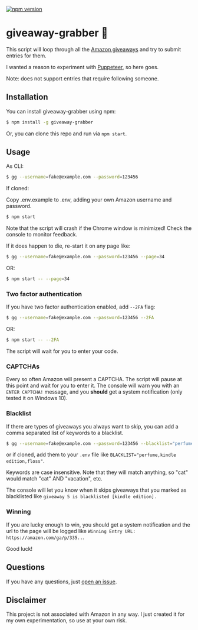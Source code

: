 [![npm version](https://badge.fury.io/js/giveaway-grabber.svg)](https://badge.fury.io/js/giveaway-grabber)

# giveaway-grabber 🎁

This script will loop through all the [Amazon giveaways](https://www.amazon.com/ga/giveaways/) and try to submit entries for them. 

I wanted a reason to experiment with [Puppeteer](https://github.com/GoogleChrome/puppeteer), so here goes.

Note: does not support entries that require following someone.

## Installation

You can install giveaway-grabber using npm:

```bash
$ npm install -g giveaway-grabber
```

Or, you can clone this repo and run via `npm start`.

## Usage

As CLI:

```bash
$ gg --username=fake@example.com --password=123456
```

If cloned:

Copy .env.example to .env, adding your own Amazon username and password.

```bash
$ npm start
```

Note that the script will crash if the Chrome window is minimized! Check the console to monitor feedback.

If it does happen to die, re-start it on any page like:

```bash
$ gg --username=fake@example.com --password=123456 --page=34
```

OR:

```bash
$ npm start -- --page=34
```

### Two factor authentication

If you have two factor authentication enabled, add `--2FA` flag:

```bash
$ gg --username=fake@example.com --password=123456 --2FA
```

OR:

```bash
$ npm start -- --2FA
```

The script will wait for you to enter your code. 

### CAPTCHAs

Every so often Amazon will present a CAPTCHA. The script will pause at this 
point and wait for you to enter it. The console will warn you with an `ENTER CAPTCHA!` message,
and you **should** get a system notification (only tested it on Windows 10).

### Blacklist

If there are types of giveaways you always want to skip, you can add a comma separated list of keywords 
to a blacklist.

```bash
$ gg --username=fake@example.com --password=123456 --blacklist="perfume,kindle edition,floss"
```

or if cloned, add them to your `.env` file like `BLACKLIST="perfume,kindle edition,floss"`.

Keywords are case insensitive. Note that they will match anything, so "cat" would match "cat" AND "vacation", etc.

The console will let you know when it skips giveaways that you marked as blacklisted like `giveaway 5 is blacklisted [kindle edition].`

### Winning

If you are lucky enough to win, you should get a system notification and the url to
the page will be logged like `Winning Entry URL: https://amazon.com/ga/p/335..`.

Good luck!

## Questions

If you have any questions, just [open an issue](https://github.com/jpchip/giveaway-grabber/issues/new).

## Disclaimer

This project is not associated with Amazon in any way. I just created it for my own experimentation, so use at your own risk.
